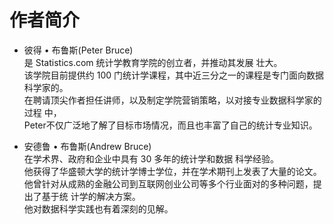# 作者简介

* 彼得 • 布鲁斯(Peter Bruce)   
是 Statistics.com 统计学教育学院的创立者，并推动其发展 壮大。  
该学院目前提供约 100 门统计学课程，其中近三分之一的课程是专门面向数据科学家的。  
在聘请顶尖作者担任讲师，以及制定学院营销策略，以对接专业数据科学家的过程 中，  
Peter不仅广泛地了解了目标市场情况，而且也丰富了自己的统计专业知识。  

* 安德鲁 • 布鲁斯(Andrew Bruce)  
在学术界、政府和企业中具有 30 多年的统计学和数据 科学经验。  
他获得了华盛顿大学的统计学博士学位，并在学术期刊上发表了大量的论文。   
他曾针对从成熟的金融公司到互联网创业公司等多个行业面对的多种问题，提出了基于统 计学的解决方案。  
他对数据科学实践也有着深刻的见解。  
